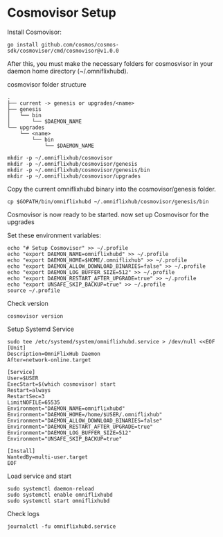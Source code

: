 # Cosmovisor Setup

Install Cosmovisor:

``` {.sh}
go install github.com/cosmos/cosmos-sdk/cosmovisor/cmd/cosmovisor@v1.0.0
```

After this, you must make the necessary folders for cosmosvisor in your
daemon home directory (\~/.omniflixhubd).

cosmovisor folder structure
```
.
├── current -> genesis or upgrades/<name>
├── genesis
│   └── bin
│       └── $DAEMON_NAME
└── upgrades
    └── <name>
        └── bin
            └── $DAEMON_NAME
```

``` {.sh}
mkdir -p ~/.omniflixhub/cosmovisor
mkdir -p ~/.omniflixhub/cosmovisor/genesis
mkdir -p ~/.omniflixhub/cosmovisor/genesis/bin
mkdir -p ~/.omniflixhub/cosmovisor/upgrades
```

Copy the current omniflixhubd binary into the
cosmovisor/genesis folder.

```{.sh}
cp $GOPATH/bin/omniflixhubd ~/.omniflixhub/cosmovisor/genesis/bin
```

Cosmovisor is now ready to be started. now set up Cosmovisor for the upgrades

Set these environment variables:

```{.sh}
echo "# Setup Cosmovisor" >> ~/.profile
echo "export DAEMON_NAME=omniflixhubd" >> ~/.profile
echo "export DAEMON_HOME=$HOME/.omniflixhub" >> ~/.profile
echo "export DAEMON_ALLOW_DOWNLOAD_BINARIES=false" >> ~/.profile
echo "export DAEMON_LOG_BUFFER_SIZE=512" >> ~/.profile
echo "export DAEMON_RESTART_AFTER_UPGRADE=true" >> ~/.profile
echo "export UNSAFE_SKIP_BACKUP=true" >> ~/.profile
source ~/.profile
```
Check version

```{.sh}
cosmovisor version
```

Setup Systemd Service

```
sudo tee /etc/systemd/system/omniflixhubd.service > /dev/null <<EOF
[Unit]
Description=OmniFlixHub Daemon
After=network-online.target

[Service]
User=$USER
ExecStart=$(which cosmovisor) start
Restart=always
RestartSec=3
LimitNOFILE=65535
Environment="DAEMON_NAME=omniflixhubd"
Environment="DAEMON_HOME=/home/$USER/.omniflixhub"
Environment="DAEMON_ALLOW_DOWNLOAD_BINARIES=false"
Environment="DAEMON_RESTART_AFTER_UPGRADE=true"
Environment="DAEMON_LOG_BUFFER_SIZE=512"
Environment="UNSAFE_SKIP_BACKUP=true"

[Install]
WantedBy=multi-user.target
EOF
```

Load service and start

```
sudo systemctl daemon-reload
sudo systemctl enable omniflixhubd
sudo systemctl start omniflixhubd
```

Check logs

```
journalctl -fu omniflixhubd.service
```
